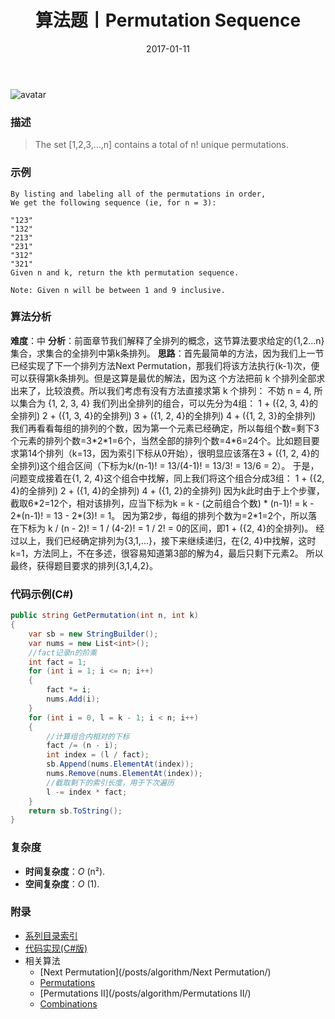 ﻿---
title: 算法题丨Permutation Sequence
tags:
  - 算法
  - 编程技巧
  - 数据结构
categories: 计算机基础
date: 2017-01-11
---
![avatar](https://mysite.bj.bcebos.com/images/articles/d21ee518-d67e-4a61-9a7f-cdd43df6bf89.jpg)

### 描述
>The set [1,2,3,…,n] contains a total of n! unique permutations.

### 示例
```
By listing and labeling all of the permutations in order,
We get the following sequence (ie, for n = 3):

"123"
"132"
"213"
"231"
"312"
"321"
Given n and k, return the kth permutation sequence.

Note: Given n will be between 1 and 9 inclusive.
```
<!-- more -->

### 算法分析
**难度**：中
**分析**：前面章节我们解释了全排列的概念，这节算法要求给定的{1,2...n}集合，求集合的全排列中第k条排列。
**思路**：首先最简单的方法，因为我们上一节已经实现了下一个排列方法Next Permutation，那我们将该方法执行(k-1)次，便可以获得第k条排列。但是这算是最优的解法，因为这
个方法把前 k 个排列全部求出来了，比较浪费。所以我们考虑有没有方法直接求第 k 个排列：
不妨 n = 4, 所以集合为 {1, 2, 3, 4}
我们列出全排列的组合，可以先分为4组：
1 + ({2, 3, 4}的全排列)
2 + ({1, 3, 4}的全排列)
3 + ({1, 2, 4}的全排列)
4 + ({1, 2, 3}的全排列)
我们再看看每组的排列的个数，因为第一个元素已经确定，所以每组个数=剩下3个元素的排列个数=3\*2\*1=6个，当然全部的排列个数=4\*6=24个。比如题目要求第14个排列（k=13，因为索引下标从0开始），很明显应该落在3 + ({1, 2, 4}的全排列)这个组合区间（下标为k/(n-1)! = 13/(4-1)! = 13/3! = 13/6 = 2）。
于是，问题变成接着在{1, 2, 4}这个组合中找解，同上我们将这个组合分成3组：
1 + ({2, 4}的全排列)
2 + ({1, 4}的全排列)
4 + ({1, 2}的全排列)
因为k此时由于上个步骤，截取6\*2=12个，相对该排列，应当下标为k = k - (之前组合个数) \* (n-1)! = k - 2\*(n-1)! = 13 - 2\*(3)! = 1。
因为第2步，每组的排列个数为=2\*1=2个，所以落在下标为 k / (n - 2)! = 1 / (4-2)! = 1 / 2! = 0的区间，即1 + ({2, 4}的全排列)。
经过以上，我们已经确定排列为{3,1,...}，接下来继续递归，在{2, 4}中找解，这时k=1，方法同上，不在多述，很容易知道第3部的解为4，最后只剩下元素2。
所以最终，获得题目要求的排列{3,1,4,2}。

### 代码示例(C#)
```csharp
public string GetPermutation(int n, int k)
{
    var sb = new StringBuilder();
    var nums = new List<int>();
    //fact记录n的阶乘
    int fact = 1;
    for (int i = 1; i <= n; i++)
    {
        fact *= i;
        nums.Add(i);
    }
    for (int i = 0, l = k - 1; i < n; i++)
    {
        //计算组合内相对的下标
        fact /= (n - i);
        int index = (l / fact);
        sb.Append(nums.ElementAt(index));
        nums.Remove(nums.ElementAt(index));
        //截取剩下的索引长度，用于下次遍历
        l -= index * fact;
    }
    return sb.ToString();
}
```

### 复杂度
- **时间复杂度**：*O* (n²). 
- **空间复杂度**：*O* (1).

### 附录
- [系列目录索引](/posts/algorithm/index/)
- [代码实现(C#版)](https://github.com/lizzie2008/LeetCode.git)
- 相关算法
	- [Next Permutation](/posts/algorithm/Next Permutation/)
	- [Permutations](/posts/algorithm/Permutations/)
	- [Permutations II](/posts/algorithm/Permutations II/)
	- [Combinations](/posts/algorithm/Combinations/)